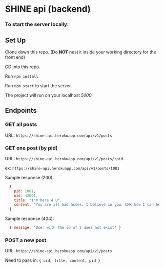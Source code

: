 # SHINE api (backend)

### To start the server locally:
## Set Up

Clone down this repo. (Do **NOT** nest it inside your working directory for the front end)

CD into this repo.

Run `npm install`.

Run `npm start` to start the server.

The project will run on your localhost *5000*


## Endpoints

### GET all posts
URL: `https://shine-api.herokuapp.com/api/v1/posts`

### GET one post (by pid)
URL: `https://shine-api.herokuapp.com/api/v1/posts/:pid`

ex: `https://shine-api.herokuapp.com/api/v1/posts/1001`

Sample response (200):
```js
  {
    pid: 1001,
    uid: 42001,
    title: "I'm here 4 U",
    content: "You are all bad asses. I believe in you. LMK how I can help you shine!"
  }
```

Sample response (404):

```js
  { message: 'User with the id of 2 does not exist' }
```

### POST a new post
URL: `https://shine-api.herokuapp.com/api/v1/posts`

Need to pass in:  `{ uid, title, content, pid }`
